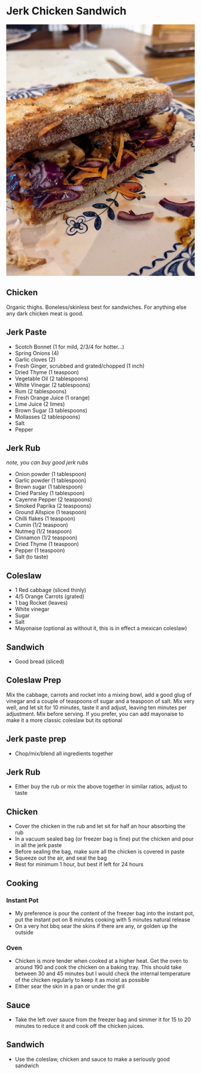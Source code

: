 # Jerk Chicken Sandwich

![jerk-chicken](images/jerk-chicken.png)

## Chicken

Organic thighs. Boneless/skinless best for sandwiches. For anything else any dark chicken meat is good.

## Jerk Paste

* Scotch Bonnet (1 for mild, 2/3/4 for hotter...)
* Spring Onions (4)
* Garlic cloves (2)
* Fresh Ginger, scrubbed and grated/chopped (1 inch)
* Dried Thyme (1 teaspoon)
* Vegetable Oil (2 tablespoons)
* White Vinegar (2 tablespoons)
* Rum (2 tablespoons)
* Fresh Orange Juice (1 orange)
* Lime Juice (2 limes)
* Brown Sugar (3 tablespoons)
* Mollasses (2 tablespoons)
* Salt
* Pepper

## Jerk Rub

*note, you can buy good jerk rubs*

* Onion powder (1 tablespoon)
* Garlic powder (1 tablespoon)
* Brown sugar (1 tablespoon)
* Dried Parsley (1 tablespoon)
* Cayenne Pepper (2 teaspoons)
* Smoked Paprika (2 teaspoons)
* Ground Allspice (1 teaspoon)
* Chilli flakes (1 teaspoon)
* Cumin (1/2 teaspoon)
* Nutmeg (1/2 teaspoon)
* Cinnamon (1/2 teaspoon)
* Dried Thyme (1 teaspoon)
* Pepper (1 teaspoon)
* Salt (to taste)


## Coleslaw

* 1 Red cabbage (sliced thinly)
* 4/5 Orange Carrots (grated)
* 1 bag Rocket (leaves)
* White vinegar
* Sugar
* Salt
* Mayonaise (optional as without it, this is in effect a mexican coleslaw)

## Sandwich

* Good bread (sliced)
 
## Coleslaw Prep

Mix the cabbage, carrots and rocket into a mixing bowl, add a good glug of vinegar and a couple of teaspoons of sugar and a teaspoon of salt. Mix very well, and let sit for 10 minutes, taste it and adjust, leaving ten minutes per adjustment. Mix before serving. If you prefer, you can add mayonaise to make it a more classic coleslaw but its optional

## Jerk paste prep

* Chop/mix/blend all ingredients together

## Jerk Rub

* Either buy the rub or mix the above together in similar ratios, adjust to taste

## Chicken

* Cover the chicken in the rub and let sit for half an hour absorbing the rub
* In a vacuum sealed bag (or freezer bag is fine) put the chicken and pour in all the jerk paste
* Before sealing the bag, make sure all the chicken is covered in paste
* Squeeze out the air, and seal the bag
* Rest for minimum 1 hour, but best if left for 24 hours

## Cooking

### Instant Pot

* My preference is pour the content of the freezer bag into the instant pot, put the instant pot on 8 minutes cooking with 5 minutes natural release
* On a very hot bbq sear the skins if there are any, or golden up the outside

### Oven

* Chicken is more tender when cooked at a higher heat. Get the oven to around 190 and cook the chicken on a baking tray. This should take between 30 and 45 minutes but I would check the internal temperature of the chicken regularly to keep it as moist as possible
* Either sear the skin in a pan or under the gril


## Sauce

* Take the left over sauce from the freezer bag and simmer it for 15 to 20 minutes to reduce it and cook off the chicken juices.

## Sandwich

* Use the coleslaw, chicken and sauce to make a seriously good sandwich
